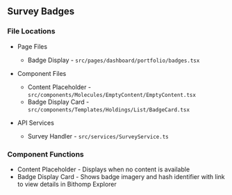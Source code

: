 ## Survey Badges

### File Locations
- Page Files
  - Badge Display - `src/pages/dashboard/portfolio/badges.tsx`
- Component Files
  - Content Placeholder - `src/components/Molecules/EmptyContent/EmptyContent.tsx`
  - Badge Display Card - `src/components/Templates/Holdings/List/BadgeCard.tsx`

- API Services
  - Survey Handler - `src/services/SurveyService.ts`

### Component Functions
  - Content Placeholder - Displays when no content is available
  - Badge Display Card - Shows badge imagery and hash identifier with link to view details in Bithomp Explorer
